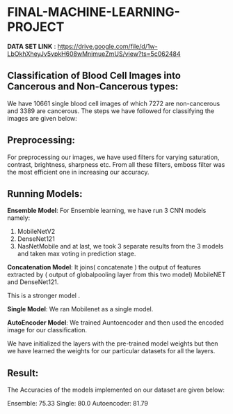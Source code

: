 # FINAL-MACHINE-LEARNING-PROJECT

**DATA SET LINK** : https://drive.google.com/file/d/1w-LbOkhXheyJv5vpkH608wMnimueZmUS/view?ts=5c062484


## Classification of Blood Cell Images into Cancerous and Non-Cancerous types:


We have 10661 single blood cell images of which 7272 are non-cancerous and 3389 are cancerous. The steps we have followed for classifying the images are given below:

## Preprocessing:
For preprocessing our images, we have used filters for varying saturation, contrast, brightness, sharpness etc. From all these filters, emboss filter was the most efficient one in increasing our accuracy.


## Running Models:
**Ensemble Model**:
For Ensemble learning, we have run 3 CNN models namely:
1. MobileNetV2
2. DenseNet121
3. NasNetMobile
and at last, we took 3 separate results from the 3 models and taken max voting in prediction stage.

**Concatenation Model**:
It joins( concatenate ) the output of features extracted by ( output  of globalpooling layer from this two model)   MobileNET and   DenseNet121. 

This is a stronger model .


**Single Model**:
We ran Mobilenet as a single model.

**AutoEncoder Model**:
We trained Auntoencoder and then used the encoded image for our classification.

We have initialized the layers with the pre-trained model weights but then we have learned the weights for our particular datasets for all the layers.


## Result:
The Accuracies of the models implemented on our dataset are given below:

Ensemble: 75.33
Single: 80.0
Autoencoder: 81.79
